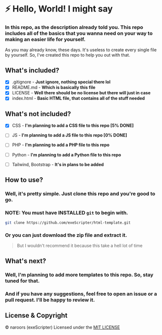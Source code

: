 # ⚡ Hello, World! I might say
### In this repo, as the description already told you. This repo includes all of the basics that you wanna need on your way to making an easier life for yourself. 

As you may already know, these days. It's useless to create every single file by yourself. 
So, I've created this repo to help you out with that.

## What's included?
- [x] .gitignore - **Just ignore, nothing special there lol**
- [x] README.md - **Which is basically this file**
- [x] LICENSE   - **Well there should be no license but there will just in case**
- [x] index.html - **Basic HTML file, that contains all of the stuff needed**

## What's not included?
- [x] CSS - **I'm planning to add a CSS file to this repo [5% DONE]**
- [ ] JS  - **I'm planning to add a JS file to this repo [0% DONE]**
- [ ] PHP - **I'm planning to add a PHP file to this repo**
- [ ] Python - **I'm planning to add a Python file to this repo**
- [ ] Tailwind, Bootstrap - **It's in plans to be added**


## How to use?
### Well, it's pretty simple. Just clone this repo and you're good to go.
### NOTE: You must have INSTALLED ```git``` to begin with. 
```bash
git clone https://github.com/exeScripter/html-template.git
```
### Or you can just download the zip file and extract it. 
> But I wouldn't recommend it because this take a hell lot of time

## What's next?
### Well, I'm planning to add more templates to this repo. So, stay tuned for that.
### And if you have any suggestions, feel free to open an issue or a pull request. I'll be happy to review it.
## License & Copyright
© naroors (exeScripter)
Licensed under the [MIT LICENSE](LICENSE)

